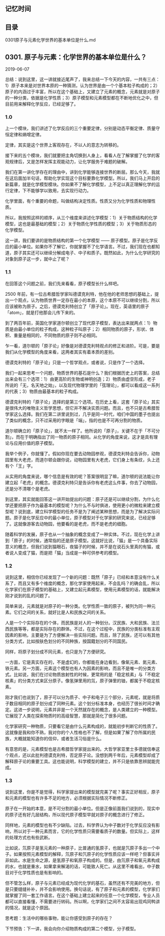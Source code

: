 ## 记忆时间

## 目录

0301原子与元素化学世界的基本单位是什么.md

## 0301. 原子与元素：化学世界的基本单位是什么？

2019-06-07

总结：说到这里，这一讲就接近尾声了，我来总结一下今天的内容，一共有三点：1）原子本来是对世界本原的一种猜测，认为世界是由一个个基本粒子构成的；2）原子的内涵过于丰富，所以在这个基础上，又建立了元素的概念，元素就是对原子的一种分类，依据是化学性质；3）原子模型和元素模型都在不断地优化之中，但目前用来解释化学反应，已经足够了。

### 1.0

上一个模块，我们讲述了化学反应的三个重要定律，分别是动态平衡定律、质量守恒定律和熵增定律。

定律，其实是这个世界上客观存在，不以人的意志为转移的。

接下来的五个模块，我们就要把主角切换到人身上，看看人在了解掌握了化学的客观规律后，又是怎样发挥主观能动力，让化学服务于难题的破解。

我们在第一讲化学存在的理由中，讲到化学能够连接世界的断层。那么今天，我就在这后面加半句话，帮助化学实现这个目标要靠化学模型。所以，我们马上开启的新篇章，就是化学模型模块。你如果不了解化学模型，上不足以真正理解化学的运行定律，下不能够学以致用，去实现行动力。

化学里面，有个重要的命题，叫做结构决定性质。性质又分为化学性质和物理性质。

所以，我按照这样的顺序，从三个维度来讲述化学模型：1）关于物质结构的化学模型，这也是最基础的模型；2）关于物质化学性质的模型；3）关于物质形态的化学模型。

这一讲，我们要讲的是物质结构的第一个化学模型 —— 原子模型。原子是化学反应的最小单位。如果你不了解它，你就掌握不了化学语言。不过，我们现在也都知道，原子其实还可以继续分解成电子、中子和质子。既然如此，为什么化学研究的对象到原子这一步，就中止了呢？

### 1.1

在回答这个问题之前，我们先来看看，原子模型长什么样吧。

2500 年前，有一位古希腊哲学家叫德谟克利特，他在他的老师思想的基础上，提出一个观点，认为物质世界一定存在最小的本原，这个本原不可以继续分割，所以应该被称为原子。之后，德谟克利特创立了「原子论」。现在，英语里的原子「atom」，就是打他那会儿传下来的。

到了两百年前，英国化学家道尔顿创立了现代原子模型，表达出来就两点：1）物质是由最小单位的粒子构成，这种粒子叫原子；2）相同物质的原子，形状、体积、重量是相同的，不同物质的原子则不必相同。

乍一看，道尔顿的「原子论」好像是对德谟克利特观点的修正和进阶。可是，要是我们从化学模型的角度来看，这两者其实有着本质的差别。

德谟克利特的「原子论」只是一个哲学观点，或者说，只是作了一个选择。

我们一起来思考一个问题，物质世界的基石是什么？我们根据历史上的答案，总结出来会有三个选项：1）由更高阶的生物或神明创造；2）物质由虚空形成，老子所说的「无，名天地之始」，以及现代物理学里的「弦理论」，都可以看成这一系列的代表；3）物质由最基本的粒子构成。

德谟克利特的「原子论」选择的是第三个选项。在历史上看，这套「原子论」其实是很伟大的唯物主义哲学思想，但它并不解决实质问题。而且，也不只是古希腊哲学家这么选择。我们在第二讲里说到过，几乎是同一时代，咱们中国的墨子也提出了类似的概念，只不过采用的字眼是「端」，指的也是不可再分割的物质。

道尔顿确立的「原子论」，就不太一样了。他所说的「原子」，关键不在于「不可分割」，而在于明确指出了同一物质的原子相同。从化学的角度来说，这才是具有理论与应用价值的原子模型。

我举个例子，你就懂了。假如你现在要去动物园参观，德谟克利特会告诉你，动物园里有大老虎，而道尔顿会跟你说，动物园里有大老虎，它们身上有条纹，头上还有个「王」字。

从实用的角度来说，哪个信息是有效的呢？答案很明显了嘛，道尔顿的说法能让你建立起「老虎」的概念。德谟克利特只是告诉你有老虎这么件事，你去了动物园，还是分不清哪个是老虎。

到这里，其实就能回答这一讲开始提出的问题：原子还是可以继续分割，为什么化学还要把原子作为最基本的模型呢？为什么不与时俱进，使用更小的微粒来建立模型呢？说到底，建立科学模型的任务不是为了阐述某种思想，而是为了解决实际问题。原子是化学反应中的最小单位，原子模型对于化学家的研究来说，已经足够了。这就像游客去动物园，他要看的是老虎，而不是老虎的细胞。

随着科学的发展，原子也从一个抽象的概念变成了一种实体。不过，现在化学上讲到「原子」的时候，通常指的还是原子模型。这就好比说，「猫」是一个具备实际意义的概念，但我们说到猫眼石，夜猫子的时候，并不是在说石头里真的有猫，或者说人变成了猫，而是把「猫」当成是一种可供参考的模型。

### 1.2

说到这里，相信你已经发现了一个新的问题：既然「原子」已经和本意没有什么关系了，而且又有多个维度的概念，那化学家使用起来，不会乱吗？的确会乱，所以化学家们在原子模型的基础上，又建立起元素模型，使用元素模型的话，就能解决刚才说到的乱的问题了。

简单来说，元素就是对原子的一种分类。化学性质一致的原子，被列为同一种元素。它们之间的关系，就好比是人和民族之间的关系。

人是一个个实际存在的个体，而民族是对人的一种划分。汉民族、大和民族、法兰西民族等等，都是实际存在的群体。不过，在这个过程中，民族的分类标准有主观因素的影响，主要是为了方便解决一些实际问题。而且，除了民族，还可以有其他分类方式，比如按肤色划分的不同种族，按国籍划分的不同国民。

同样，将原子划分成不同元素，也只是为了方便研究。

一方面，它是真实存在的，不是虚幻的，你都能在身边看到，像氧元素、氮元素、铁元素。另一方面，元素这个模型也有人为因素的影响，而且不是唯一的分类方式。比如说，我们在讨论物质放射性的时候，更常用的是「稳定核素」与「不稳定核素」的分类方式来区分原子。像氢弹里用的氚，原子弹里的铀，都属于不稳定核素。

刚才我们也说到了，原子可以分为质子、中子和电子三个部分，元素呢，就是将质子数目相同的原子划分成了同种元素。这个划分标准本身，也经历了很长时间才确定。这进一步说明，元素并非是一个天然就存在的概念，是人类建立的一种模型。它展现了人类在探索物质时的高级智慧，那就是简化了很多问题。

化学家研究一种物质，只要看它是由什么元素构成的，就能初步判断它的性质了。这就像是我和你不熟，我对你的个人性格也不了解，但是如果了解了你所属的民族，大概就能知道你的信仰，或者生活习俗是什么。

有意思的是，元素模型也是古希腊哲学家提出来的。大哲学家亚里士多德就信奉这个观点，还以此批判德谟克利特，否定原子论。没想到两千年后，元素模型却成了解释原子论的重要工具。这也能说明，科学模型的建立，并不只是依靠思辨就能完成。

### 1.3

说到这里，你是不是觉得，科学家提出来的模型就完美了呢？事实正好相反，原子和元素的模型也有许多不足的地方，必须根据实际情况不断修正。

原子在一开始的本意，是不可分割的最小单位。但是正像前面我们说到的，现实中的原子还有好几层结构，所以现代原子模型早就对原子的概念进行了修正。

同样地，元素的模型也有不少缺陷。过去，科学界认为中子数对于化学反应没有影响，所以对于一种元素而言，它的化学性质只需要看质子的数量。但实际上，这样的处理方式也有些武断。

比如说，氘原子是氢元素的一种原子，比普通的氢原子，也就是氕原子多出一个中子。如果按照元素模型的解释，氘原子和氕原子的化学性质应该一样吧？但事实并非如此。水是生命之源，是氢原子和氧原子构成的。但是，由氘原子和氧元素构成的水，也就是重水，如果拿来解渴的话，可能致人死亡。从这里不难看出，中子数目对于化学性质也是有影响的。

但不管怎么样，原子与元素已经成为现代化学的基石，虽然还有不完美的地方，但是只要缝缝补补，并不会影响使用。换句话说，有了原子和元素的模型，化学家们就掌握了同一套工作语言。在这个基础上建立起来的任意一个化学模型，专业人员都可以直接看懂，不需要进行转码。所以啊，化学家们之间不太容易出现鸡同鸭讲的情况，就是这个原因。

思考题：生活中的哪些事物，能让你感受到原子的存在？

下节预告：下一讲，我会向你介绍物质构成的第二个模型，分子模型。